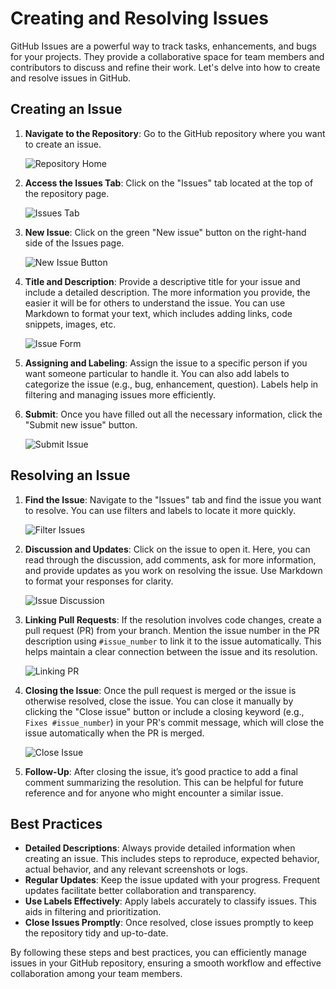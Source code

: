 # Creating and Resolving Issues

GitHub Issues are a powerful way to track tasks, enhancements, and bugs for your projects. They provide a collaborative space for team members and contributors to discuss and refine their work. Let's delve into how to create and resolve issues in GitHub.

## Creating an Issue

1. **Navigate to the Repository**: Go to the GitHub repository where you want to create an issue.
   
   ![Repository Home](https://github.githubassets.com/images/modules/logos_page/GitHub-Mark.png)

2. **Access the Issues Tab**: Click on the "Issues" tab located at the top of the repository page.

   ![Issues Tab](https://docs.github.com/assets/images/help/issues/issues-tab.png)

3. **New Issue**: Click on the green "New issue" button on the right-hand side of the Issues page.

   ![New Issue Button](https://docs.github.com/assets/images/help/issues/new-issue-button.png)

4. **Title and Description**: Provide a descriptive title for your issue and include a detailed description. The more information you provide, the easier it will be for others to understand the issue. You can use Markdown to format your text, which includes adding links, code snippets, images, etc.

   ![Issue Form](https://docs.github.com/assets/images/help/issues/new-issue-form.png)

5. **Assigning and Labeling**: Assign the issue to a specific person if you want someone particular to handle it. You can also add labels to categorize the issue (e.g., bug, enhancement, question). Labels help in filtering and managing issues more efficiently.

6. **Submit**: Once you have filled out all the necessary information, click the "Submit new issue" button.

   ![Submit Issue](https://docs.github.com/assets/images/help/issues/submit-new-issue-button.png)

## Resolving an Issue

1. **Find the Issue**: Navigate to the "Issues" tab and find the issue you want to resolve. You can use filters and labels to locate it more quickly.

   ![Filter Issues](https://docs.github.com/assets/images/help/issues/issues-list.png)

2. **Discussion and Updates**: Click on the issue to open it. Here, you can read through the discussion, add comments, ask for more information, and provide updates as you work on resolving the issue. Use Markdown to format your responses for clarity.

   ![Issue Discussion](https://docs.github.com/assets/images/help/issues/issue-discussion.png)

3. **Linking Pull Requests**: If the resolution involves code changes, create a pull request (PR) from your branch. Mention the issue number in the PR description using `#issue_number` to link it to the issue automatically. This helps maintain a clear connection between the issue and its resolution.

   ![Linking PR](https://docs.github.com/assets/images/help/pull_requests/pull-request-issue-link.png)

4. **Closing the Issue**: Once the pull request is merged or the issue is otherwise resolved, close the issue. You can close it manually by clicking the "Close issue" button or include a closing keyword (e.g., `Fixes #issue_number`) in your PR's commit message, which will close the issue automatically when the PR is merged.

   ![Close Issue](https://docs.github.com/assets/images/help/issues/close-issue-button.png)

5. **Follow-Up**: After closing the issue, it’s good practice to add a final comment summarizing the resolution. This can be helpful for future reference and for anyone who might encounter a similar issue.

## Best Practices

- **Detailed Descriptions**: Always provide detailed information when creating an issue. This includes steps to reproduce, expected behavior, actual behavior, and any relevant screenshots or logs.
- **Regular Updates**: Keep the issue updated with your progress. Frequent updates facilitate better collaboration and transparency.
- **Use Labels Effectively**: Apply labels accurately to classify issues. This aids in filtering and prioritization.
- **Close Issues Promptly**: Once resolved, close issues promptly to keep the repository tidy and up-to-date.

By following these steps and best practices, you can efficiently manage issues in your GitHub repository, ensuring a smooth workflow and effective collaboration among your team members.
